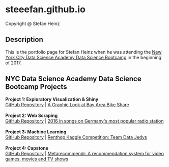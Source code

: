 # steeefan.github.io
Copyright @ Stefan Heinz

## Description
This is the portfolio page for Stefan Heinz when he was attending the <a href="http://www.nycdatascience.com/" target="_blank">New York City Data Science Academy Data Science Bootcamp</a> in the beginning of 2017.

## NYC Data Science Academy Data Science Bootcamp Projects
<b>Project 1: Exploratory Visualization & Shiny</b><br />
<a href="https://github.com/Steeefan/nycdsa-proj-01">GitHub Repository</a> | <a href="http://blog.nycdatascience.com/student-works/r-shiny/graphic-look-bay-area-bike-share/" targegt="_blank">A Graphic Look at Bay Area Bike Share</a><br />
<br />
<b>Project 2: Web Scraping</b><br />
<a href="https://github.com/Steeefan/nycdsa-proj-02">GitHub Repository</a> | <a href="http://blog.nycdatascience.com/student-works/web-scraping/year-2016-songs-germanys-popular-radio-station/" target="_blank">2016 in songs on Germany's most popular radio station</a><br />
<br />
<b>Project 3: Machine Learning</b><br />
<a href="https://github.com/Steeefan/nycdsa-proj-03">GitHub Repository</a> | <a href="https://blog.nycdatascience.com/student-works/renthop-kaggle-competition-team-data-jedys/" target="_blank">Renthop Kaggle Competition: Team Data Jedys</a><br />
<br />
<b>Project 4: Capstone</b><br />
<a href="https://github.com/Steeefan/nycdsa-proj-04">GitHub Repository</a> | <a href="https://blog.nycdatascience.com/student-works/capstone/metarecommendr-recommendation-system-video-games-movies-tv-shows/" target="_blank">Metarecommendr: A recommendation system for video games, movies and TV shows</a>
